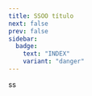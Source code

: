 ```yaml
---
title: SSOO título
next: false
prev: false
sidebar:
  badge:
    text: "INDEX"
    variant: "danger"
---
```

ss